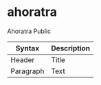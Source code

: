 # ahoratra
Ahoratra Public


| Syntax | Description |
| ----------- | ----------- |
| Header | Title |
| Paragraph | Text |
